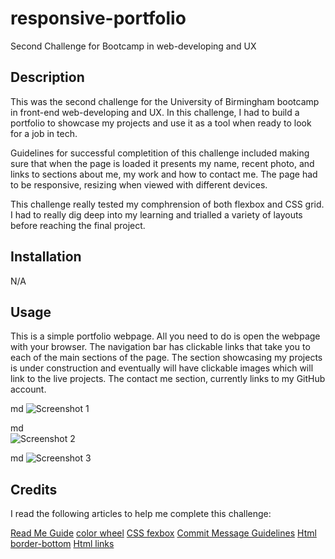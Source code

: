 # responsive-portfolio
Second Challenge for Bootcamp in web-developing and UX


## Description

This was the second challenge for the University of Birmingham bootcamp in front-end web-developing and UX. In this challenge, I had to build a portfolio to showcase my projects and use it as a tool when ready to look for a job in tech.  

Guidelines for successful completition of this challenge included making sure that when the page is loaded it presents my name, recent photo, and links to sections about me, my work and how to contact me. The page had to be responsive, resizing when viewed with different devices. 

This challenge really tested my comphrension of both flexbox and CSS grid. I had to really dig deep into my learning and trialled a variety of layouts before reaching the final project. 


## Installation

N/A

## Usage

This is a simple portfolio webpage. All you need to do is open the webpage with your browser. The navigation bar has clickable links that take you to each of the main sections of the page.
The section showcasing my projects is under construction and eventually will have clickable images which will link to the live projects. The contact me section, currently links to my GitHub account.  


md
    ![Screenshot 1]()

 md   
    ![Screenshot 2]()
    
md
    ![Screenshot 3]()


    
## Credits

I read the following articles to help me complete this challenge: 

[Read Me Guide](https://coding-boot-camp.github.io/full-stack/github/professional-readme-guide)
[color wheel](https://color.adobe.com/create/color-wheel)
[CSS fexbox](https://css-tricks.com/snippets/css/a-guide-to-flexbox/)
[Commit Message Guidelines](https://www.freecodecamp.org/news/writing-good-commit-messages-a-practical-guide/)
[Html border-bottom](https://www.w3schools.com/cssref/pr_border-bottom.php)
[Html links](https://www.w3schools.com/html/html_links.asp)

